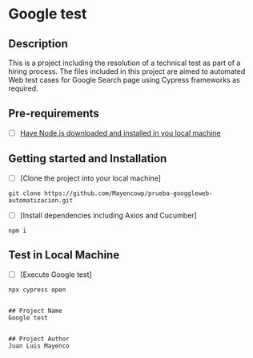 # Google test

## Description
This is a project including the resolution of a technical test as part of a hiring process. The files included in this project are aimed to automated Web test cases for Google Search page using Cypress frameworks as required.



## Pre-requirements
- [ ] [Have Node.js downloaded and installed in you local machine](https://nodejs.org/es/download)

## Getting started and Installation
- [ ] [Clone the project into your local machine]
```
git clone https://github.com/Mayencowp/prueba-googgleweb-automatizacion.git
```
- [ ] [Install dependencies including Axios and Cucumber]
```
npm i 

```
## Test in Local Machine
- [ ] [Execute Google test]
```
npx cypress open


## Project Name
Google test


## Project Author
Juan Luis Mayenco
